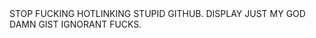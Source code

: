 <html>
<head>
<link rel="stylesheet" href="style.css">
<meta charset="utf-8">
</head>
<script type="text/javascript" src="jquery-1.10.2.min.js"></script>
<body>
STOP FUCKING HOTLINKING STUPID GITHUB. DISPLAY JUST MY GOD DAMN GIST IGNORANT FUCKS.
</body>
</html>
